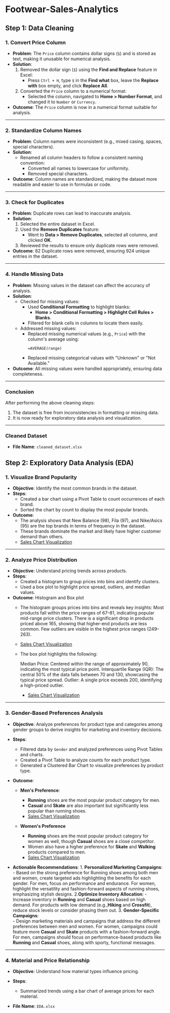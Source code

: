 # Footwear-Sales-Analytics

## Step 1: Data Cleaning

### 1. Convert Price Column
- **Problem**: The `Price` column contains dollar signs (`$`) and is stored as text, making it unusable for numerical analysis.
- **Solution**:
  1. Removed the dollar sign (`$`) using the **Find and Replace** feature in Excel:
     - Press `Ctrl + H`, type `$` in the **Find what** box, leave the **Replace with** box empty, and click **Replace All**.
  2. Converted the `Price` column to a numerical format:
     - Selected the column, navigated to **Home > Number Format**, and changed it to `Number` or `Currency`.
- **Outcome**: The `Price` column is now in a numerical format suitable for analysis.

---

### 2. Standardize Column Names
- **Problem**: Column names were inconsistent (e.g., mixed casing, spaces, special characters).
- **Solution**:
  - Renamed all column headers to follow a consistent naming convention:
    - Converted all names to lowercase for uniformity.
    - Removed special characters.
- **Outcome**: Column names are standardized, making the dataset more readable and easier to use in formulas or code.

---

### 3. Check for Duplicates
- **Problem**: Duplicate rows can lead to inaccurate analysis.
- **Solution**:
  1. Selected the entire dataset in Excel.
  2. Used the **Remove Duplicates** feature:
     - Went to **Data > Remove Duplicates**, selected all columns, and clicked **OK**.
  3. Reviewed the results to ensure only duplicate rows were removed.
- **Outcome**: 82 Duplicate rows were removed, ensuring 924 unique entries in the dataset.

---

### 4. Handle Missing Data
- **Problem**: Missing values in the dataset can affect the accuracy of analysis.
- **Solution**:
  - Checked for missing values:
    - Used **Conditional Formatting** to highlight blanks:
      - **Home > Conditional Formatting > Highlight Cell Rules > Blanks**.
    - Filtered for blank cells in columns to locate them easily.
  - Addressed missing values:
    - Replaced missing numerical values (e.g., `Price`) with the column's average using:
      ```excel
      =AVERAGE(range)
      ```
    - Replaced missing categorical values with "Unknown" or "Not Available."
- **Outcome**: All missing values were handled appropriately, ensuring data completeness.

---

### Conclusion
After performing the above cleaning steps:
1. The dataset is free from inconsistencies in formatting or missing data.
2. It is now ready for exploratory data analysis and visualization.

---

### Cleaned Dataset
- **File Name**: `cleaned_dataset.xlsx`

  

## Step 2: Exploratory Data Analysis (EDA)

### 1. Visualize Brand Popularity
- **Objective**: Identify the most common brands in the dataset.
- **Steps**:
  - Created a bar chart using a Pivot Table to count occurrences of each brand.
  - Sorted the chart by count to display the most popular brands.
- **Outcome**:
  - The analysis shows that New Balance (98), Fila (97), and Nike/Asics (95) are the top brands in terms of frequency in the dataset.
  - These brands dominate the market and likely have higher customer demand than others.
  - [Sales Chart Visualization](./Sales_Analysis/brand_popularity.png)
---

### 2. Analyze Price Distribution
- **Objective**: Understand pricing trends across products.
- **Steps**:
  - Created a histogram to group prices into bins and identify clusters.
  - Used a box plot to highlight price spread, outliers, and median values.
- **Outcome**:
        Histogram and Box plot
    - The histogram groups prices into bins and reveals key insights:
        Most products fall within the price ranges of 67–81, indicating 
        popular mid-range price clusters. There is a significant drop in 
        products priced above 165, showing that higher-end products are 
        less common. Few outliers are visible in the highest price ranges 
        (249–263).
    - [Sales Chart Visualization](./Sales_Analysis/Price_distrubation.png)
      
    - The box plot highlights the following:
      
        Median Price: Centered within the range of approximately 90, indicating the most typical price point.
        Interquartile Range (IQR): The central 50% of the data falls between 70 and 130, showcasing the typical price 
        spread.
        Outlier: A single price exceeds 200, identifying a high-priced outlier.
       - [Sales Chart Visualization](./Sales_Analysis/Price_distrubation_box.png)
       
        

---

### 3. Gender-Based Preferences Analysis

- **Objective**:
Analyze preferences for product type and categories among gender groups to derive insights for marketing and inventory decisions.

- **Steps**:
   - Filtered data by `Gender` and analyzed preferences using Pivot Tables and charts.
   - Created a Pivot Table to analyze counts for each product type.
   - Generated a Clustered Bar Chart to visualize preferences by product type.

- **Outcome**:

   - **Men's Preference**:
      - **Running** shoes are the most popular product category for men.
      - **Casual** and **Skate** are also important but significantly less popular than running shoes.
      - [Sales Chart Visualization](./Sales_Analysis/Mens_product_preference.png)
     

   - **Women's Preference**
      - **Running** shoes are the most popular product category for women as well, though **Casual** shoes are a close 
          competitor.
      - Women also have a higher preference for **Skate** and **Walking** products compared to men.
      - [Sales Chart Visualization](./Sales_Analysis/women_gender_preference.png)

- **Actionable Recommendations**:
      1. **Personalized Marketing Campaigns**:
            - Based on the strong preference for Running shoes among both men and women, create targeted ads highlighting 
           the benefits for each gender. For men, focus on performance and endurance. For women, highlight the versatility and 
           fashion-forward aspects of running shoes, emphasizing stylish designs.
      2.**Optimize Inventory Allocation**:
           - Increase inventory in **Running** and **Casual** shoes based on high demand. For products with low demand
           (e.g.,**Hiking** and **Crossfit**), reduce stock levels or consider phasing them out.
      3. **Gender-Specific Campaigns**:  
            - Design marketing materials and campaigns that address the different preferences between men and women. For 
           women, campaigns could feature more **Casual** and **Skate** products with a fashion-forward angle. For men, 
           campaigns should focus on performance-based products like **Running** and **Casual** shoes, along with sporty, 
           functional messages.

---

### 4. Material and Price Relationship
- **Objective**: Understand how material types influence pricing.
- **Steps**:
  - Summarized trends using a bar chart of average prices for each material.

- **File Name**: `EDA.xlsx`





